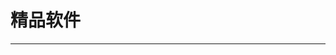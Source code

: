 
  # 精品软件
  ---

  <Common-LinkList :linkList='{"name":"精品软件","item":[{"link":"http://blog.sina.com.cn/s/blog_89a729a40102wjwp.html","icon":"http://blog.sina.com.cn/favicon.ico","text":"飞扬时空"},{"link":"https://weibo.com/vposy","icon":"https://weibo.com/favicon.ico","text":"Adobe系列_vposy"},{"link":"https://www.52pojie.cn/","icon":"https://www.52pojie.cn/favicon.ico","text":"吾爱破解"},{"link":"https://www.423down.com/","icon":"https://www.423down.com/favicon.ico","text":"423Down"},{"link":"http://www.carrotchou.blog/","icon":"http://img.ilxdh.com/navig/2019-12-17/1576549510_7505.jpg?auth_key=1589426512-6a7136607e1a6ded6ad525b4206eae485bab0ce7-0-3400927bd82e1dfabcf3e1749a076eae","text":"胡萝卜周"},{"link":"https://www.appcgn.com/","icon":"https://www.appcgn.com/favicon.ico","text":"软件缘"},{"link":"https://www.ghpym.com/","icon":"https://www.ghpym.com/favicon.ico","text":"果核剥壳"},{"link":"https://www.mpyit.com/","icon":"https://www.mpyit.com/favicon.ico","text":"殁漂遥"},{"link":"http://www.dugubest.com/","icon":"/logo.png","text":"独孤求软"},{"link":"https://msdn.itellyou.cn/","icon":"/logo.png","text":"MSDN我告诉你"},{"link":"https://www.appinn.com/","icon":"https://www.appinn.com/favicon.ico","text":"小众软件"},{"link":"https://www.fxxkmakeding.xyz/downloads.html","icon":"/logo.png","text":"fxxkmakeding"},{"link":"https://www.extfans.com/","icon":"https://www.extfans.com/favicon.ico","text":"扩展迷Extfans"},{"link":"https://www.fishlee.net/","icon":"https://www.fishlee.net/favicon.ico","text":"鱼后花园"},{"link":"http://mefcl.com/","icon":"http://img.ilxdh.com/navig/2020-01-14/1578978390_9518.ico?auth_key=1589426512-0c9ae30f76c2ee80204060434fe5f3364cdd337e-0-a4c6b1bce703509adf7b3b1190e6c807","text":"mefcl"},{"link":"https://getitfree.cn/","icon":"http://img.ilxdh.com/navig/2019-12-17/1576549381_2702.png?auth_key=1589426512-276c24a8947cf7201bb5d9c520f27b086b6aa69f-0-dca816b12df8519f1a7ea89887e8cdab","text":"正版中国"},{"link":"http://www.apprcn.com/","icon":"http://www.apprcn.com/favicon.ico","text":"反斗软件"},{"link":"https://www.iplaysoft.com/","icon":"https://www.iplaysoft.com/favicon.ico","text":"异次元软件"},{"link":"https://www.portablesoft.org/","icon":"https://www.portablesoft.org/favicon.ico","text":"精品绿色便携"},{"link":"http://www.th-sjy.com/","icon":"http://www.th-sjy.com/favicon.ico","text":"th_sjy汉化"},{"link":"https://hrtsea.com/","icon":"https://hrtsea.com/favicon.ico","text":"心海e站"},{"link":"http://www.v5pc.com/","icon":"http://www.v5pc.com/favicon.ico","text":"V5PC绿软"},{"link":"http://www.lrshare.com/","icon":"http://www.lrshare.com/favicon.ico","text":"绿软分享吧"},{"link":"http://www.dayanzai.me/","icon":"http://www.dayanzai.me/favicon.ico","text":"大眼仔旭"},{"link":"https://love.appinn.com/","icon":"https://love.appinn.com/favicon.ico","text":"喜欢的软件"}]}'/>
  